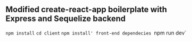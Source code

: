 
## Modified create-react-app boilerplate with Express and Sequelize backend

`npm install`
`cd client`
`npm install' front-end dependecies
`npm run dev`
